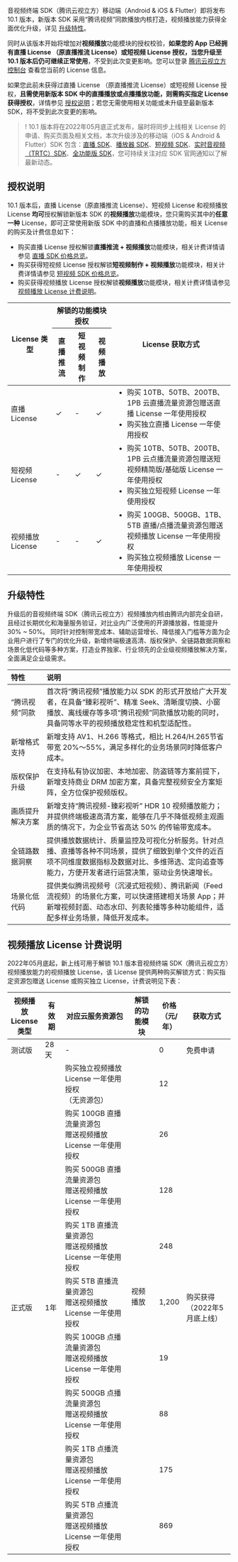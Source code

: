 <style>.markdown-text-box table td, .markdown-text-box table th {text-align: center;}</style>

音视频终端 SDK（腾讯云视立方）移动端（Android & iOS & Flutter）即将发布 10.1 版本，新版本 SDK 采用“腾讯视频”同款播放内核打造，视频播放能力获得全面优化升级，详见 [升级特性](#up)。

同时从该版本开始将增加对**视频播放**功能模块的授权校验，**如果您的 App 已经拥有直播 License （原直播推流 License）或短视频 License 授权，当您升级至 10.1 版本后仍可继续正常使用**，不受到此次变更影响。您可以登录 [腾讯云视立方控制台](https://console.cloud.tencent.com/vcube) 查看您当前的 License 信息。

如果您此前未获得过直播 License （原直播推流 License）或短视频 License 授权，**且需使用新版本 SDK 中的直播播放或点播播放功能，则需购买指定 License 获得授权**，详情参见 [授权说明](#warrant)；若您无需使用相关功能或未升级至最新版本 SDK，将不受到此次变更的影响。

>! 10.1 版本将在2022年05月底正式发布，届时将同步上线相关 License 的申请、购买页面及相关文档，本次升级涉及的移动端（iOS & Android & Flutter）SDK 包含：[直播 SDK](https://tcloud-doc.isd.com/document/product/454/74194?!preview&!editLang=zh)、[播放器 SDK](https://tcloud-doc.isd.com/document/product/881/74199?!editLang=zh&!preview)、[短视频 SDK](https://tcloud-doc.isd.com/document/product/584/74197?!preview&!editLang=zh)、[实时音视频（TRTC）SDK](https://tcloud-doc.isd.com/document/product/647/74201?!preview&!editLang=zh)、[全功能版 SDK](https://tcloud-doc.isd.com/document/product/1449/74203?!preview&!editLang=zh)，您可持续关注对应 SDK 官网通知以了解最新动态。

[](id:warrant)

## 授权说明

10.1 版本后，直播 License（原直播推流 License）、短视频 License 和视频播放 License **均可**授权解锁新版本 SDK 的**视频播放**功能模块，您只需购买其中的**任意一种** License，即可正常使用新版 SDK 中的直播和点播播放功能，相关 License 的购买及计费信息如下：

- 购买直播 License 授权解锁**直播推流 + 视频播放**功能模块，相关计费详情请参见 [直播 SDK 价格总览](https://cloud.tencent.com/document/product/454/8008)。
- 购买获得短视频 License 授权解锁**短视频制作 + 视频播放**功能模块，相关计费详情请参见 [短视频 SDK 价格总览](https://cloud.tencent.com/document/product/584/9368)。
- 购买获得视频播放 License 授权解锁**视频播放**功能模块，相关计费详情请参见 [视频播放 License 计费说明](#play_price)。

<table>
<thead>
<tr>
<th rowspan="2" width=20%>License 类型</th>
<th colspan="3">解锁的功能模块授权</th>
<th rowspan="2">License 获取方式</th>
</tr><tr>
<th>直播推流</th>
<th>短视频制作</th>
<th>视频播放</th>
</tr>
</thead>
<tbody>
<tr>
<td>直播 License</td>
<td>&#10003; </td>
<td>-</td>
<td>&#10003; </td>
<td style="text-align: left;"><ul style="margin:0">
    <li>购买 10TB、50TB、200TB、1PB 云直播流量资源包赠送直播 License 一年使用授权</li>
    <li>购买独立直播 License 一年使用授权</li></ul></td>
</tr>
<tr>
<td>短视频 License</td>
<td>-</td>
<td>&#10003; </td>
<td>&#10003; </td>
<td style="text-align: left;"><ul style="margin:0">
    <li>购买 10TB、50TB、200TB、1PB 云点播流量资源包赠送短视频精简版/基础版 License 一年使用授权</li>
    <li>购买独立短视频 License 一年使用授权</li></ul></td>
</tr>
<tr>
<td>视频播放 License</td>
<td>-</td>
<td>-</td>
<td>&#10003; </td>
<td style="text-align: left;"><ul style="margin:0">
    <li>购买 100GB、500GB、1TB、5TB 直播/点播流量资源包赠送视频播放 License 一年使用授权</li>
    <li>购买独立视频播放 License 一年使用授权</li></ul></td>
</tr>
</tbody></table>

[](id:up)
## 升级特性

升级后的音视频终端 SDK（腾讯云视立方）视频播放内核由腾讯内部完全自研，且经过长期优化和海量服务验证，对比业内广泛使用的开源播放器，性能提升 30% ~ 50%。 同时针对控制带宽成本、辅助运营增长、降低接入门槛等方面为企业用户进行了专门的优化升级，新增终端极速高清、版权保护、全链路数据洞察和场景化低代码等多种方案，打造业界独家、行业领先的企业级视频播放解决方案，全面满足企业级需求。  
<table>
<thead>
<tr>
<th width=16% style="text-align: left;">特性</th>
<th style="text-align: left;">说明</th>
</tr>
</thead>
<tbody><tr>
<td style="text-align: left;">“腾讯视频”同款</td>
<td style="text-align: left;">首次将“腾讯视频”播放能力以 SDK 的形式开放给广大开发者，在具备“臻彩视听”、精准 Seek、清晰度切换、小窗播放、离线缓存等多项“腾讯视频”同款播放功能的同时，具备同等水平的视频播放稳定性和机型适配性。</td>
</tr><tr>
<td style="text-align: left;">新增格式支持</td>
<td style="text-align: left;">新增支持 AV1、H.266 等格式，相比 H.264/H.265节省带宽 20%～55%，满足多样化的业务场景同时降低客户成本。</td>
</tr><tr>
<td style="text-align: left;">版权保护升级</td>
<td style="text-align: left;">在支持私有协议加密、本地加密、防盗链等方案前提下，新增支持商业 DRM 加密方案，具备完整视频安全方案矩阵，全方位保护视频版权。</td>
</tr><tr>
<td style="text-align: left;">画质提升解决方案</td>
<td style="text-align: left;">新增支持“腾讯视频-臻彩视听” HDR 10 视频播放能力；并提供终端极速高清方案，能够在几乎不降低视频主观画质的情况下，为企业节省高达 50% 的传输带宽成本。</td>
</tr><tr>
<td style="text-align: left;">全链路数据洞察</td>
<td style="text-align: left;">提供播放数据统计、质量监控及可视化分析服务。针对点播、直播等各种不同场景，提供了细致到单个文件的近百项不同维度数据指标及数据对比、多维筛选、定向追查等能力，方便开发者进行运营决策，驱动业务快速增长。</td>
</tr><tr>
<td style="text-align: left;">场景化低代码</td>
<td style="text-align: left;">提供类似腾讯视频号（沉浸式短视频）、腾讯新闻（Feed 流视频）的场景化方案，可以快速搭建相关场景 App；并新增视频封面、动态水印、列表轮播等多种功能组件，适配多样业务场景，降低开发成本。</td>
</tr>
</tbody></table>



[](id:play_price)
## 视频播放 License 计费说明

2022年05月底起，新上线可用于解锁 10.1 版本音视频终端 SDK（腾讯云视立方）视频播放能力的视频播放 License，该 License 提供两种购买解锁方式：购买指定资源包赠送 License 或购买独立 License，计费说明见下表：
<table>
<thead>
<tr>
<th width=15%>视频播放 License 类型</th>
<th>有效期</th>
<th>对应云服务资源包</th>
<th>解锁的功能模块</th>
<th width=10%>价格<br>（元/年）</th>
<th>获取方式</th>
</tr>
</thead>
<tbody><tr>
<td>测试版</td>
<td>28天</td>
<td>-</td>
<td rowspan=10>视频播放</td>
<td>0</td>
<td>免费申请</td>
</tr>
<tr>
<td rowspan=9>正式版</td>
<td rowspan=9>1年</td>
<td>购买独立视频播放 License 一年使用授权<br>（无资源包）</td>
<td>12</td>
<td rowspan=9>购买获得<br>（2022年5月底上线）</td>
</tr>
<tr>
<td>购买 100GB 直播流量资源包<br>赠送视频播放 License 一年使用授权</td>
<td>26</td>
</tr>
<tr>
<td>购买 500GB 直播流量资源包<br>赠送视频播放 License 一年使用授权</td>
<td>128</td>
</tr>
<tr>
<td>购买 1TB 直播流量资源包<br>赠送视频播放 License 一年使用授权</td>
<td>248</td>
</tr>
<tr>
<td>购买 5TB 直播流量资源包<br>赠送视频播放 License 一年使用授权</td>
<td>1,200</td>
</tr>
<tr>
<td>购买 100GB 点播流量资源包<br>赠送视频播放 License 一年使用授权</td>
<td>19</td>
</tr>
<tr>
<td>购买 500GB 点播流量资源包<br>赠送视频播放 License 一年使用授权</td>
<td>88</td>
</tr>
<tr>
<td>购买 1TB 点播流量资源包<br>赠送视频播放 License 一年使用授权</td>
<td>175</td>
</tr>
<tr>
<td>购买 5TB 点播流量资源包<br>赠送视频播放 License 一年使用授权</td>
<td>869</td>
</tr>
</tbody></table>




